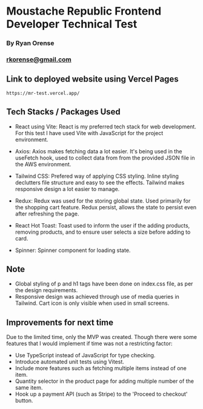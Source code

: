 # Moustache Republic Frontend Developer Technical Test

### By Ryan Orense

### rkorense@gmail.com

## Link to deployed website using Vercel Pages

    https://mr-test.vercel.app/

## Tech Stacks / Packages Used

- React using Vite: React is my preferred tech stack for web development. For this test I have used Vite with JavaScript for the project environment.

- Axios: Axios makes fetching data a lot easier. It's being used in the useFetch hook, used to collect data from from the provided JSON file in the AWS environment.

- Tailwind CSS: Prefered way of applying CSS styling. Inline styling declutters file structure and easy to see the effects. Tailwind makes responsive design a lot easier to manage.

- Redux: Redux was used for the storing global state. Used primarily for the shopping cart feature. Redux persist, allows the state to persist even after refreshing the page.

- React Hot Toast: Toast used to inform the user if the adding products, removing products, and to ensure user selects a size before adding to card.

- Spinner: Spinner component for loading state.

## Note

- Global styling of p and h1 tags have been done on index.css file, as per the design requirements.
- Responsive design was achieved through use of media queries in Tailwind. Cart icon is only visible when used in small screens.

## Improvements for next time

Due to the limited time, only the MVP was created. Though there were some features that I would implement if time was not a restricting factor:

- Use TypeScript instead of JavaScript for type checking.
- Introduce automated unit tests using Vitest.
- Include more features such as fetching multiple items instead of one item.
- Quantity selector in the product page for adding multiple number of the same item.
- Hook up a payment API (such as Stripe) to the 'Proceed to checkout' button.
